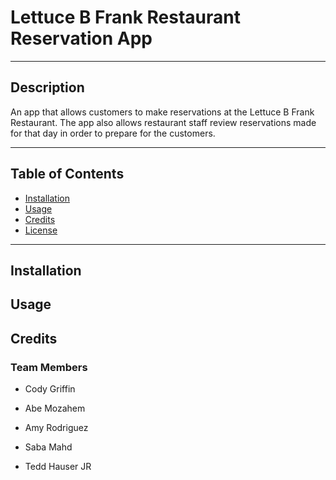 # Lettuce B Frank Restaurant Reservation App

----

## Description

An app that allows customers to make reservations at the Lettuce B Frank Restaurant. The app also allows restaurant staff review reservations made for that day in order to prepare for the customers.

-----

## Table of Contents

- [Installation](#installation)
- [Usage](#usage)
- [Credits](#credits)
- [License](#license)

------

## Installation

## Usage

## Credits

### Team Members

- Cody Griffin

- Abe Mozahem
- Amy Rodriguez
- Saba Mahd
- Tedd Hauser JR
